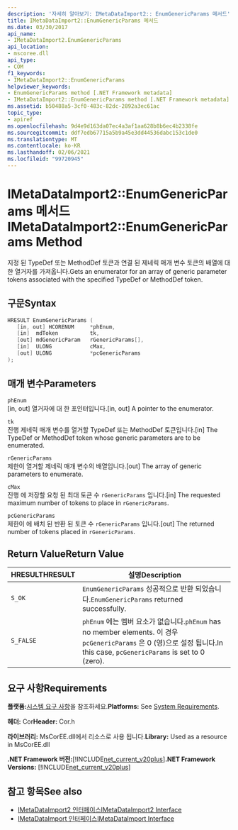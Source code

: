```yaml
---
description: '자세히 알아보기: IMetaDataImport2:: EnumGenericParams 메서드'
title: IMetaDataImport2::EnumGenericParams 메서드
ms.date: 03/30/2017
api_name:
- IMetaDataImport2.EnumGenericParams
api_location:
- mscoree.dll
api_type:
- COM
f1_keywords:
- IMetaDataImport2::EnumGenericParams
helpviewer_keywords:
- EnumGenericParams method [.NET Framework metadata]
- IMetaDataImport2::EnumGenericParams method [.NET Framework metadata]
ms.assetid: b50488a5-3cf0-483c-82dc-2892a3ec61ac
topic_type:
- apiref
ms.openlocfilehash: 9d4e9d163da07ec4a3af1aa628b8b6ec4b2338fe
ms.sourcegitcommit: ddf7edb67715a5b9a45e3dd44536dabc153c1de0
ms.translationtype: MT
ms.contentlocale: ko-KR
ms.lasthandoff: 02/06/2021
ms.locfileid: "99720945"
---
```

# <a name="imetadataimport2enumgenericparams-method"></a><span data-ttu-id="93882-103">IMetaDataImport2::EnumGenericParams 메서드</span><span class="sxs-lookup"><span data-stu-id="93882-103">IMetaDataImport2::EnumGenericParams Method</span></span>

<span data-ttu-id="93882-104">지정 된 TypeDef 또는 MethodDef 토큰과 연결 된 제네릭 매개 변수 토큰의 배열에 대 한 열거자를 가져옵니다.</span><span class="sxs-lookup"><span data-stu-id="93882-104">Gets an enumerator for an array of generic parameter tokens associated with the specified TypeDef or MethodDef token.</span></span>  
  
## <a name="syntax"></a><span data-ttu-id="93882-105">구문</span><span class="sxs-lookup"><span data-stu-id="93882-105">Syntax</span></span>  
  
```cpp
HRESULT EnumGenericParams (  
   [in, out] HCORENUM     *phEnum,
   [in]  mdToken          tk,  
   [out] mdGenericParam   rGenericParams[],
   [in]  ULONG            cMax,
   [out] ULONG            *pcGenericParams  
);  
```  
  
## <a name="parameters"></a><span data-ttu-id="93882-106">매개 변수</span><span class="sxs-lookup"><span data-stu-id="93882-106">Parameters</span></span>  

 `phEnum`  
 <span data-ttu-id="93882-107">[in, out] 열거자에 대 한 포인터입니다.</span><span class="sxs-lookup"><span data-stu-id="93882-107">[in, out] A pointer to the enumerator.</span></span>  
  
 `tk`  
 <span data-ttu-id="93882-108">진행 제네릭 매개 변수를 열거할 TypeDef 또는 MethodDef 토큰입니다.</span><span class="sxs-lookup"><span data-stu-id="93882-108">[in] The TypeDef or MethodDef token whose generic parameters are to be enumerated.</span></span>  
  
 `rGenericParams`  
 <span data-ttu-id="93882-109">제한이 열거할 제네릭 매개 변수의 배열입니다.</span><span class="sxs-lookup"><span data-stu-id="93882-109">[out] The array of generic parameters to enumerate.</span></span>  
  
 `cMax`  
 <span data-ttu-id="93882-110">진행 에 저장할 요청 된 최대 토큰 수 `rGenericParams` 입니다.</span><span class="sxs-lookup"><span data-stu-id="93882-110">[in] The requested maximum number of tokens to place in `rGenericParams`.</span></span>  
  
 `pcGenericParams`  
 <span data-ttu-id="93882-111">제한이 에 배치 된 반환 된 토큰 수 `rGenericParams` 입니다.</span><span class="sxs-lookup"><span data-stu-id="93882-111">[out] The returned number of tokens placed in `rGenericParams`.</span></span>  
  
## <a name="return-value"></a><span data-ttu-id="93882-112">Return Value</span><span class="sxs-lookup"><span data-stu-id="93882-112">Return Value</span></span>  
  
|<span data-ttu-id="93882-113">HRESULT</span><span class="sxs-lookup"><span data-stu-id="93882-113">HRESULT</span></span>|<span data-ttu-id="93882-114">설명</span><span class="sxs-lookup"><span data-stu-id="93882-114">Description</span></span>|  
|-------------|-----------------|  
|`S_OK`|<span data-ttu-id="93882-115">`EnumGenericParams` 성공적으로 반환 되었습니다.</span><span class="sxs-lookup"><span data-stu-id="93882-115">`EnumGenericParams` returned successfully.</span></span>|  
|`S_FALSE`|<span data-ttu-id="93882-116">`phEnum` 에는 멤버 요소가 없습니다.</span><span class="sxs-lookup"><span data-stu-id="93882-116">`phEnum` has no member elements.</span></span> <span data-ttu-id="93882-117">이 경우 `pcGenericParams` 은 0 (영)으로 설정 됩니다.</span><span class="sxs-lookup"><span data-stu-id="93882-117">In this case, `pcGenericParams` is set to 0 (zero).</span></span>|  
  
## <a name="requirements"></a><span data-ttu-id="93882-118">요구 사항</span><span class="sxs-lookup"><span data-stu-id="93882-118">Requirements</span></span>  

 <span data-ttu-id="93882-119">**플랫폼:**[시스템 요구 사항](../../get-started/system-requirements.md)을 참조하세요.</span><span class="sxs-lookup"><span data-stu-id="93882-119">**Platforms:** See [System Requirements](../../get-started/system-requirements.md).</span></span>  
  
 <span data-ttu-id="93882-120">**헤더:** Cor</span><span class="sxs-lookup"><span data-stu-id="93882-120">**Header:** Cor.h</span></span>  
  
 <span data-ttu-id="93882-121">**라이브러리:** MsCorEE.dll에서 리소스로 사용 됩니다.</span><span class="sxs-lookup"><span data-stu-id="93882-121">**Library:** Used as a resource in MsCorEE.dll</span></span>  
  
 <span data-ttu-id="93882-122">**.NET Framework 버전:**[!INCLUDE[net_current_v20plus](../../../../includes/net-current-v20plus-md.md)]</span><span class="sxs-lookup"><span data-stu-id="93882-122">**.NET Framework Versions:** [!INCLUDE[net_current_v20plus](../../../../includes/net-current-v20plus-md.md)]</span></span>  
  
## <a name="see-also"></a><span data-ttu-id="93882-123">참고 항목</span><span class="sxs-lookup"><span data-stu-id="93882-123">See also</span></span>

- [<span data-ttu-id="93882-124">IMetaDataImport2 인터페이스</span><span class="sxs-lookup"><span data-stu-id="93882-124">IMetaDataImport2 Interface</span></span>](imetadataimport2-interface.md)
- [<span data-ttu-id="93882-125">IMetaDataImport 인터페이스</span><span class="sxs-lookup"><span data-stu-id="93882-125">IMetaDataImport Interface</span></span>](imetadataimport-interface.md)
